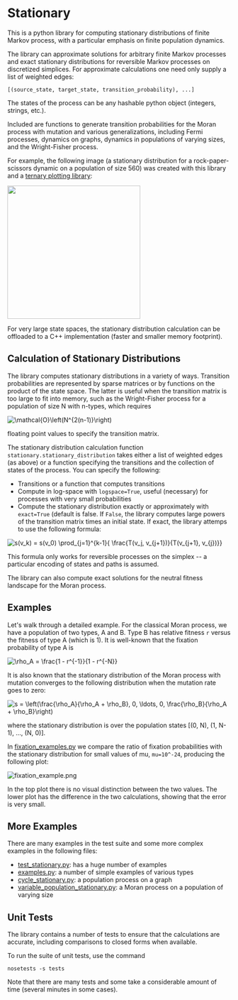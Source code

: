 
# Stationary

This is a python library for computing stationary distributions of finite Markov
process, with a particular emphasis on finite population dynamics.

The library can approximate solutions for arbitrary finite Markov processes and
exact stationary distributions for reversible Markov processes on discretized
simplices. For approximate calculations one need only supply a list of weighted
edges:

```
[(source_state, target_state, transition_probability), ...]
```

The states of the process can be any hashable python object (integers, strings,
etc.).

Included are functions to generate transition probabilities for the Moran process
with mutation and various generalizations, including Fermi processes, dynamics on
graphs, dynamics in populations of varying sizes, and the Wright-Fisher process.

For example, the following image (a stationary distribution for a
rock-paper-scissors dynamic on a population of size 560) was created with this 
library and a [ternary plotting library](https://github.com/marcharper/python-ternary):

<img src ="https://github.com/marcharper/python-ternary/blob/master/readme_images/heatmap_rsp.png" width="300" height="300"/>

For very large state spaces, the stationary distribution calculation can be
offloaded to a C++ implementation (faster and smaller memory footprint).

Calculation of Stationary Distributions
---------------------------------------

The library computes stationary distributions in a variety of ways. Transition
probabilities are represented by sparse matrices or by functions on the product
of the state space. The latter is useful when the transition matrix is too large
to fit into memory, such as the Wright-Fisher process for a population of size
N with n-types, which requires 

![\mathcal{O}\left(N^{2(n-1)}\right)](http://mathurl.com/otljxmb.png)

floating point values to specify the transition matrix.

The stationary distribution calculation function `stationary.stationary_distribution` takes
either a list of weighted edges (as above) or a function specifying the transitions
and the collection of states of the process. You can specify the following:

- Transitions or a function that computes transitions
- Compute in log-space with `logspace=True`, useful (necessary) for processes with very small
probabilities
- Compute the stationary distribution exactly or approximately with `exact=True` (default is false. If `False`, the library computes large powers of the transition matrix times an
initial state. If exact, the library attemps to use the following formula:

![s(v_k) = s(v_0) \prod_{j=1}^{k-1}{ \frac{T(v_j, v_{j+1})}{T(v_{j+1}, v_{j})}}](http://mathurl.com/ossus5f.png)

This formula only works for reversible processes on the simplex -- a particular encoding
of states and paths is assumed.

The library can also compute exact solutions for the neutral fitness landscape for the
Moran process.

Examples
--------

Let's walk through a detailed example. For the classical Moran process, we have
a population of two types, A and B. Type B has relative fitness `r` versus the
fitness of type A (which is 1). It is well-known that the fixation probability
of type A is

![\rho_A = \frac{1 - r^{-1}}{1 - r^{-N}}](http://mathurl.com/nq99lfn.png)

It is also known that the stationary distribution of the Moran process with
mutation converges to the following distribution when the mutation rate goes to
zero:

![s = \left(\frac{\rho_A}{\rho_A + \rho_B}, 0, \ldots, 0, \frac{\rho_B}{\rho_A + \rho_B}\right)](http://mathurl.com/o6clplh.png)

where the stationary distribution is over the population states
[(0, N), (1, N-1), ..., (N, 0)].

In [fixation_examples.py](https://github.com/marcharper/stationary/blob/master/fixation_examples.py)
we compare the ratio of fixation probabilities with the stationary distribution
for small values of mu, `mu=10^-24`, producing the following plot:

![fixation_example.png](https://github.com/marcharper/stationary/blob/master/fixation_example.png)

In the top plot there is no visual distinction between the two values. The lower
plot has the difference in the two calculations, showing that the error is very
small.

More Examples
-------------

There are many examples in the test suite and some more complex examples in the
following files:

- [test_stationary.py](https://github.com/marcharper/stationary/blob/master/tests/test_stationary.py): has a huge number of examples
- [examples.py](https://github.com/marcharper/stationary/blob/master/examples.py): a number of simple examples of various types
- [cycle_stationary.py](https://github.com/marcharper/stationary/blob/master/cycle_stationary.py): a population process on a graph
- [variable_population_stationary.py](https://github.com/marcharper/stationary/blob/master/variable_population_stationary.py): a Moran process on a population of varying size

Unit Tests
----------

The library contains a number of tests to ensure that the calculations are
accurate, including comparisons to closed forms when available.

To run the suite of unit tests, use the command

```
nosetests -s tests
```

Note that there are many tests and some take a considerable amount of time
(several minutes in some cases).